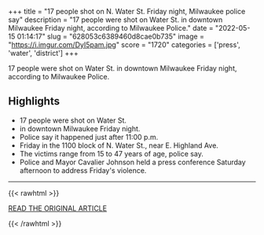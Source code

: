 +++
title = "17 people shot on N. Water St. Friday night, Milwaukee police say"
description = "17 people were shot on Water St. in downtown Milwaukee Friday night, according to Milwaukee Police."
date = "2022-05-15 01:14:17"
slug = "628053c6389460d8cae0b735"
image = "https://i.imgur.com/DyI5pam.jpg"
score = "1720"
categories = ['press', 'water', 'district']
+++

17 people were shot on Water St. in downtown Milwaukee Friday night, according to Milwaukee Police.

## Highlights

- 17 people were shot on Water St.
- in downtown Milwaukee Friday night.
- Police say it happened just after 11:00 p.m.
- Friday in the 1100 block of N. Water St., near E. Highland Ave.
- The victims range from 15 to 47 years of age, police say.
- Police and Mayor Cavalier Johnson held a press conference Saturday afternoon to address Friday's violence.

---

{{< rawhtml >}}
  <p class="article-category">
    <a target="_blank" href="https://www.tmj4.com/news/local-news/17-people-shot-on-n-water-st-friday-night-milwaukee-police-say">READ THE ORIGINAL ARTICLE</a>
  </p>
{{< /rawhtml >}}

